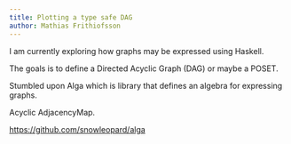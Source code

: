 ```yaml
---
title: Plotting a type safe DAG
author: Mathias Frithiofsson
---
```


I am currently exploring how graphs may be expressed using Haskell. 

The goals is to define a Directed Acyclic Graph (DAG) or maybe a POSET.

Stumbled upon Alga which is library that defines an algebra for expressing graphs.

Acyclic AdjacencyMap.

https://github.com/snowleopard/alga

